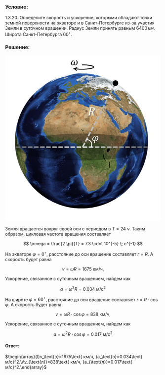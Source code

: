 ###  Условие:

$1.3.20$. Определите скорость и ускорение, которыми обладают точки земной поверхности на экваторе и в Санкт-Петербурге из-за участия Земли в суточном вращении. Радиус Земли принять равным $6400 \,км$. Широта Санкт-Петербурга $60^{\circ}.$

###  Решение:

![|746x792, 42%](../../img/1.3.20/drawing.png)

Земля вращается вокруг своей оси с периодом в $T = 24\;ч$. Таким образом, цикловая частота вращения состваляет

$$
\omega = \frac{2 \pi}{T} = 7.3 \cdot 10^{-5} \; c^{-1}
$$

На экваторе $\varphi = 0^{\circ}$, расстояние до оси вращение составляет $r =R$. А скорость будет равна

$$
v = \omega R=1675\text{ км/ч, }
$$

Ускорение, связанное с суточным вращением, найдем как

$$
a = \omega^2 R=0.034\text{ м/c}^2
$$

На широте $\varphi = 60^{\circ}$, расстояние до оси вращение составляет $r =R\cdot \cos\varphi$. А скорость будет равна

$$
v = \omega R\cdot \cos\varphi=838\text{ км/ч, }
$$

Ускорение, связанное с суточным вращением, найдем как

$$
a = \omega^2 R\cdot \cos\varphi=0.017\text{ м/c}^2
$$

#### Ответ:

$\begin{array}{l}v_\text{э}=1675\text{ км/ч, }a_\text{э}=0.034\text{ м/c}^2.\\\v_{\text{л}}=838\text{ км/ч, }a_{\text{л}}=0.017\text{ м/c}^2.\end{array}$
